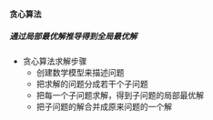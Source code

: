#### 贪心算法

##### 通过局部最优解推导得到全局最优解

- 贪心算法求解步骤
  - 创建数学模型来描述问题
  - 把求解的问题分成若干个子问题
  - 把每一个子问题求解，得到子问题的局部最优解
  - 把子问题的解合并成原来问题的一个解





